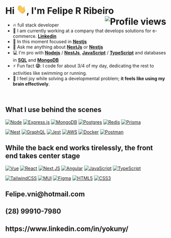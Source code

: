 <h1 align="left">Hi <img src="./img/hi.gif" height="30px" />, I'm Felipe R Ribeiro <img align="right" src="https://komarev.com/ghpvc/?username=Yokuny&style=for-the-badge&color=blue" alt="Profile views" />
</h1>

- 🔥 full stack developer
- 🔭 I am currently working at a company that develops solutions for e-commerce. **[Linkedin](https://www.linkedin.com/in/yokuny/)**
- 🌱 In this moment focused in **[Nestjs](https://nestjs.com/)**
- 💬 Ask me anything about **[NextJs](https://nextjs.org/)** or **[Nestjs](https://nestjs.com/)**
- 💻 I'm pro with **[Nodejs](https://nodejs.org)** / **[NestJs](https://nestjs.com/)**, **[JavaScript](https://developer.mozilla.org/pt-BR/docs/Web/JavaScript)** / **[TypeScript](https://www.typescriptlang.org/)** and databases in **[SQL](https://www.postgresql.org/)** and **[MongoDB](https://www.mongodb.com)**
- ⚡ Fun fact **😜**: I code for about 3/4 of my day, dedicating the rest to activities like swimming or running.
- 🧠 I feel joy while solving a developmental problem; **it feels like using my brain effectively**.
<br>

<h2>
  What I use behind the scenes
</h2>
    
[![Node](https://skillicons.dev/icons?i=nodejs)](https://nodejs.org)
[![Express.js](https://skillicons.dev/icons?i=expressjs)](https://expressjs.com)
[![MongoDB](https://skillicons.dev/icons?i=mongodb)](https://www.mongodb.com)
[![Postgres](https://skillicons.dev/icons?i=postgresql)](https://www.postgresql.org)
[![Redis](https://skillicons.dev/icons?i=redis)](https://redis.io)
[![Prisma](https://skillicons.dev/icons?i=prisma)](https://www.prisma.io)
<br>

[![Nest](https://skillicons.dev/icons?i=nestjs)](https://nestjs.com)
[![GraphQL](https://skillicons.dev/icons?i=graphql)](https://graphql.org/)
[![Jest](https://skillicons.dev/icons?i=jest)](https://jestjs.io)
[![AWS](https://skillicons.dev/icons?i=aws)](https://aws.amazon.com)
[![Docker](https://skillicons.dev/icons?i=docker)](https://www.docker.com)
[![Postman](https://skillicons.dev/icons?i=postman)](https://www.postman.com/)
<br>

<h2>
  While the back end works tirelessly, the front end takes center stage
</h2>

[![Vue](https://skillicons.dev/icons?i=vue)](https://vuejs.org/)
[![React](https://skillicons.dev/icons?i=react)](https://react.dev)
[![Next JS](https://skillicons.dev/icons?i=next)](https://nextjs.org/)
[![Angular](https://skillicons.dev/icons?i=angular)](https://angular.io/)
[![JavaScript](https://skillicons.dev/icons?i=javascript)](https://developer.mozilla.org/pt-BR/docs/Web/JavaScript)
[![TypeScript](https://skillicons.dev/icons?i=typescript)](https://www.typescriptlang.org)
<br>

[![TailwindCSS](https://skillicons.dev/icons?i=tailwindcss)](https://tailwindcss.com/)
[![MUI](https://skillicons.dev/icons?i=mui)](https://mui.com/)
[![Figma](https://skillicons.dev/icons?i=figma)](https://www.figma.com/)
[![HTML5](https://skillicons.dev/icons?i=html)](https://developer.mozilla.org/pt-BR/docs/Web/HTML)
[![CSS3](https://skillicons.dev/icons?i=css)](https://developer.mozilla.org/pt-BR/docs/Web/CSS)
<br>


<h2>
  Felipe.vni@hotmail.com
</h2>
<h2>
  (28) 99910-7980
</h2>
<h2>
  https://www.linkedin.com/in/yokuny/
</h2>
